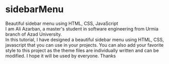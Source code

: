 # sidebarMenu
Beautiful sidebar menu using HTML, CSS, JavaScript </br>
I am Ali Azarban, a master's student in software engineering from Urmia branch of Azad University. </br>In this tutorial, I have designed a beautiful sidebar menu using HTML, CSS, javascript that you can use in your projects. You can also add your favorite style to this project as the theme files are individually written and can be modified. I hope it will be used by everyone. Thanks
